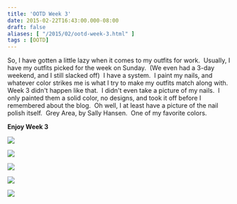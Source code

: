 ```yaml
---
title: 'OOTD Week 3'
date: 2015-02-22T16:43:00.000-08:00
draft: false
aliases: [ "/2015/02/ootd-week-3.html" ]
tags : [OOTD]
---
```


So, I have gotten a little lazy when it comes to my outfits for work.  Usually, I have my outfits picked for the week on Sunday.  (We even had a 3-day weekend, and I still slacked off)  I have a system.  I paint my nails, and whatever color strikes me is what I try to make my outfits match along with.  Week 3 didn't happen like that.  I didn't even take a picture of my nails.  I only painted them a solid color, no designs, and took it off before I remembered about the blog.  Oh well, I at least have a picture of the nail polish itself.  Grey Area, by Sally Hansen.  One of my favorite colors.  
  

**Enjoy Week 3**

  
  

[![](https://1.bp.blogspot.com/-BPtkx8vx-l8/VOp3Pb3Nf4I/AAAAAAAAAds/feSpdrujvLU/s1600/215.JPG)](http://1.bp.blogspot.com/-BPtkx8vx-l8/VOp3Pb3Nf4I/AAAAAAAAAds/feSpdrujvLU/s1600/215.JPG)

  

[![](https://3.bp.blogspot.com/-KMtxloUwzWw/VOp3PrjfFXI/AAAAAAAAAd0/RaZSejGwWcc/s1600/217.JPG)](http://3.bp.blogspot.com/-KMtxloUwzWw/VOp3PrjfFXI/AAAAAAAAAd0/RaZSejGwWcc/s1600/217.JPG)

  

[![](https://3.bp.blogspot.com/-VrPWi6aOCYM/VOp3Ovd6-cI/AAAAAAAAAdo/5GNKFo5i43M/s1600/218.JPG)](http://3.bp.blogspot.com/-VrPWi6aOCYM/VOp3Ovd6-cI/AAAAAAAAAdo/5GNKFo5i43M/s1600/218.JPG)

  

[![](https://2.bp.blogspot.com/-QBA5Rqofi8Y/VOp3QQfkAVI/AAAAAAAAAd8/-QTt7PrXGhU/s1600/219.JPG)](http://2.bp.blogspot.com/-QBA5Rqofi8Y/VOp3QQfkAVI/AAAAAAAAAd8/-QTt7PrXGhU/s1600/219.JPG)

  

[![](https://2.bp.blogspot.com/-br-yaDDYozA/VOp3Q4T9CII/AAAAAAAAAeI/59KX-Ri48aM/s1600/220.JPG)](http://2.bp.blogspot.com/-br-yaDDYozA/VOp3Q4T9CII/AAAAAAAAAeI/59KX-Ri48aM/s1600/220.JPG)